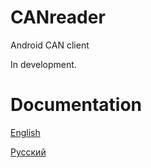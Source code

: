 # CANreader

Android CAN client

In development.

# Documentation

[English](docs/en/README.md)

[Русский](docs/ru/README.md)
